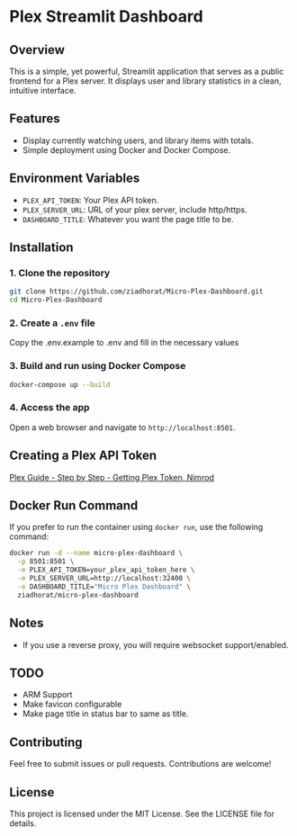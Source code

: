 # Plex Streamlit Dashboard

## Overview
This is a simple, yet powerful, Streamlit application that serves as a public frontend for a Plex server. It displays user and library statistics in a clean, intuitive interface.

## Features
- Display currently watching users, and library items with totals.
- Simple deployment using Docker and Docker Compose.

## Environment Variables
- `PLEX_API_TOKEN`: Your Plex API token.
- `PLEX_SERVER_URL`: URL of your plex server, include http/https.
- `DASHBOARD_TITLE`: Whatever you want the page title to be.

## Installation

### 1. Clone the repository
```bash
git clone https://github.com/ziadhorat/Micro-Plex-Dashboard.git
cd Micro-Plex-Dashboard
```
### 2. Create a `.env` file
Copy the .env.example to .env and fill in the necessary values

### 3. Build and run using Docker Compose
```bash
docker-compose up --build
```
### 4. Access the app
Open a web browser and navigate to `http://localhost:8501`.

## Creating a Plex API Token
[Plex Guide - Step by Step - Getting Plex Token, Nimrod](https://digiex.net/threads/plex-guide-step-by-step-getting-plex-token.15402/)

## Docker Run Command
If you prefer to run the container using `docker run`, use the following command:
```bash
docker run -d --name micro-plex-dashboard \
  -p 8501:8501 \
  -e PLEX_API_TOKEN=your_plex_api_token_here \
  -e PLEX_SERVER_URL=http://localhost:32400 \
  -e DASHBOARD_TITLE="Micro Plex Dashboard" \
  ziadhorat/micro-plex-dashboard
```

## Notes
- If you use a reverse proxy, you will require websocket support/enabled.

## TODO
- ARM Support
- Make favicon configurable
- Make page title in status bar to same as title.
  
## Contributing
Feel free to submit issues or pull requests. Contributions are welcome!

## License
This project is licensed under the MIT License. See the LICENSE file for details.
